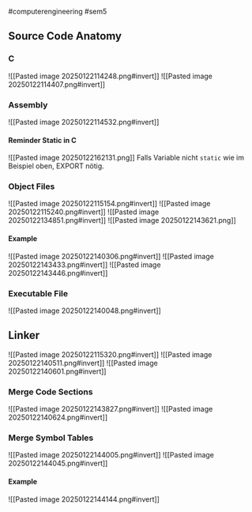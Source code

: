#computerengineering #sem5 
## Source Code Anatomy
### C
![[Pasted image 20250122114248.png#invert]]
![[Pasted image 20250122114407.png#invert]]
### Assembly
![[Pasted image 20250122114532.png#invert]]
#### Reminder Static in C
![[Pasted image 20250122162131.png]]
Falls Variable nicht `static` wie im Beispiel oben, EXPORT nötig.
### Object Files
![[Pasted image 20250122115154.png#invert]]
![[Pasted image 20250122115240.png#invert]]
![[Pasted image 20250122134851.png#invert]]
![[Pasted image 20250122143621.png]]
#### Example
![[Pasted image 20250122140306.png#invert]]
![[Pasted image 20250122143433.png#invert]]
![[Pasted image 20250122143446.png#invert]]
### Executable File
![[Pasted image 20250122140048.png#invert]]
## Linker
![[Pasted image 20250122115320.png#invert]]
![[Pasted image 20250122140511.png#invert]]
![[Pasted image 20250122140601.png#invert]]
### Merge Code Sections
![[Pasted image 20250122143827.png#invert]]
![[Pasted image 20250122140624.png#invert]]
### Merge Symbol Tables
![[Pasted image 20250122144005.png#invert]]
![[Pasted image 20250122144045.png#invert]]
#### Example
![[Pasted image 20250122144144.png#invert]]